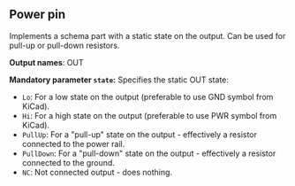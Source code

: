 ## Power pin

Implements a schema part with a static state on the output. Can be used for pull-up or pull-down resistors.

**Output names**: OUT

**Mandatory parameter `state`:** Specifies the static OUT state:

- `Lo`: For a low state on the output (preferable to use GND symbol from KiCad).
- `Hi`: For a high state on the output (preferable to use PWR symbol from KiCad).
- `PullUp`: For a "pull-up" state on the output - effectively a resistor connected to the power rail.
- `PullDown`: For a "pull-down" state on the output - effectively a resistor connected to the ground.
- `NC`: Not connected output - does nothing.
